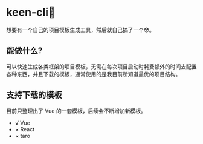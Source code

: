 # keen-cli🎯
想要有一个自己的项目模板生成工具，然后就自己搞了一个😳。

## 能做什么?
可以快速生成各类框架的项目模板，无需在每次项目启动时耗费额外的时间去配置各种东西，并且下载的模板，通常使用的是我目前所知道最优的项目结构。

## 支持下载的模板
目前只整理出了 Vue 的一套模板，后续会不断增加新模板。

+ √ Vue 
+ × React 
+ × taro 